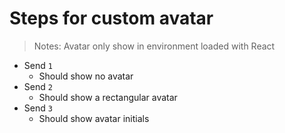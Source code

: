 # Steps for custom avatar

> Notes: Avatar only show in environment loaded with React

- Send `1`
   - Should show no avatar
- Send `2`
   - Should show a rectangular avatar
- Send `3`
   - Should show avatar initials
